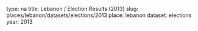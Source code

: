 type: na
title: Lebanon / Election Results (2013)
slug: places/lebanon/datasets/elections/2013
place: lebanon
dataset: elections
year: 2013
